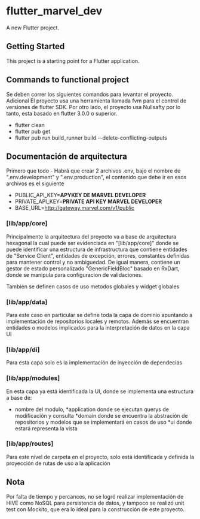 # flutter_marvel_dev

A new Flutter project.

## Getting Started

This project is a starting point for a Flutter application.

## Commands to functional project
Se deben correr los siguientes comandos para levantar el proyecto. Adicional
El proyecto usa una herramienta llamada fvm para el control de versiones de
flutter SDK. Por otro lado, el proyecto usa Nullsafty por lo tanto, esta
basado en flutter 3.0.0 o superior.

  * flutter clean
  * flutter pub get
  * flutter pub run  build_runner build --delete-conflicting-outputs

## Documentación de arquitectura

Primero que todo - Habrá que crear 2 archivos .env, bajo el nombre de
".env.development" y ".env.production", el contenido que debe ir en esos archivos es
el siguiente

  * PUBLIC_API_KEY=**APYKEY DE MARVEL DEVELOPER**
  * PRIVATE_API_KEY=**PRIVATE API KEY MARVEL DEVELOPER**
  * BASE_URL=http://gateway.marvel.com/v1/public

### [lib/app/core]
Principalmente la arquitectura del proyecto va a base de arquitectura hexagonal
la cual puede ser evidenciada en "[lib/app/core]" donde se puede identificar
una estructura de infrastructura que contiene entidades de "Service Client",
entidades de excepción, errores, constantes definidas para mantener control y no ambiguedad.
De igual manera, contiene un gestor de estado personalizado "GenericFieldBloc" basado en
RxDart, donde se manipula para configuracion de validaciones.

También se definen casos de uso metodos globales y widget globales

### [lib/app/data]
Para este caso en particular se define toda la capa de dominio apuntando a
implementación de repositorios locales y remotos. Además se encuentran entidades
o modelos implicados para la interpretación de datos en la capa UI

### [lib/app/di]
Para esta capa solo es la implementación de inyección de dependecias

### [lib/app/modules]
En esta capa ya está identificada la UI, donde se implementa una estructura a base de:
  * nombre del modulo, 
    *application donde se ejecutan querys de modificación y consulta
    *domain donde se encuentra la abstración de repositorios y modelos que se implementará en casos de uso
    *ui donde estará representa la vista

### [lib/app/routes]
Para este nivel de carpeta en el proyecto, solo está identificada y definida la proyección de
rutas de uso a la aplicación

## Nota
Por falta de tiempo y percances, no se logró realizar implementación de HIVE como NoSQL
para persistencia de datos, y tampoco se realizó unit test con Mockito, que era lo ideal
para la construcción de este proyecto.
